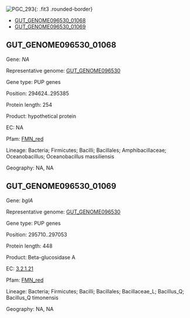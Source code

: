 ![PGC_293](../static/images/Clusters_figure/PGC_293.jpg){: .fit3 .rounded-border}

<ul id="myTab" class="nav nav-tabs">
  <li class="active">
        <a href="#tab1" data-toggle="tab">GUT_GENOME096530_01068</a>
  </li>
<li><a href="#tab2" data-toggle="tab">GUT_GENOME096530_01069</a></li>
</ul>

<div id="myTabContent" class="tab-content">
  <div class="tab-pane fade in active" id="tab1">

<h2 id="GUT_GENOME096530_01068">GUT_GENOME096530_01068</h2>
<p>Gene: <em>NA</em>
<p>Representative genome: <a href="https://www.ebi.ac.uk/metagenomics/genomes/MGYG-HGUT-01403">GUT_GENOME096530</a></p>
<p>Gene type: PUP genes</p>
<p>Position: 294624..295385</p>
<p>Protein length: 254</p>
<p>Product: hypothetical protein</p>
<p>EC: NA</p>
<p>Pfam: <a href="http://pfam.xfam.org/family/FMN_red">FMN_red</a></p>

<p>Lineage: Bacteria; Firmicutes; Bacilli; Bacillales; Amphibacillaceae; Oceanobacillus; Oceanobacillus massiliensis</p>
<p>Geography: NA, NA</p>
  </div>

  <div class="tab-pane fade" id="tab2">

<h2 id="GUT_GENOME096530_01069">GUT_GENOME096530_01069</h2>
<p>Gene: <em>bglA</em></p>
<p>Representative genome: <a href="https://www.ebi.ac.uk/metagenomics/genomes/MGYG-HGUT-01405">GUT_GENOME096530</a></p>
<p>Gene type: PUP genes</p>
<p>Position: 295710..297053</p>
<p>Protein length: 448</p>
<p>Product: Beta-glucosidase A</p>
<p>EC: <a href="https://www.brenda-enzymes.org/enzyme.php?ecno=3.2.1.21">3.2.1.21</a></p>
<p>Pfam: <a href="http://pfam.xfam.org/family/FMN_red">FMN_red</a></p>

<p>Lineage: Bacteria; Firmicutes; Bacilli; Bacillales; Bacillaceae_L; Bacillus_Q; Bacillus_Q timonensis</p>
<p>Geography: NA, NA</p>

  </div>
</div>
